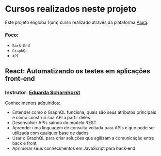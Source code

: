 # Cursos realizados neste projeto

Este projeto engloba 1(um) curso realizado através da plataforma [Alura](https://www.alura.com.br/).

### Foco: 
 - `Back-End`
 - `GraphQL`
 - `API`

## React: Automatizando os testes em aplicações front-end
### Instrutor: [Eduarda Scharnhorst](https://www.linkedin.com/in/dudaschar/)

Conhecimentos adquiridos:
 - Entender como o GraphQL funciona, quais são seus atributos principais e como construir sua API a partir deles
 - Desenvolver APIs saindo do modelo REST
 - Aprender uma linguagem de consulta voltada para APIs e que pode ser utilizada com qualquer base de dados
 - Usar o GraphQL para criar soluções que agilizam a comunicação entre back e front
 - Aprimorar seus conhecimentos em JavaScript para back-end
